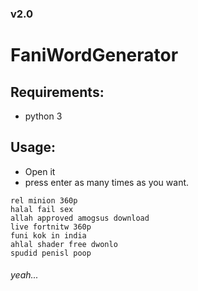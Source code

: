 ### v2.0
# FaniWordGenerator
## Requirements:
- python 3
## Usage:
- Open it
- press enter as many times as you want.
```
rel minion 360p
halal fail sex
allah approved amogsus download
live fortnitw 360p
funi kok in india
ahlal shader free dwonlo
spudid penisl poop
```

###### yeah...
